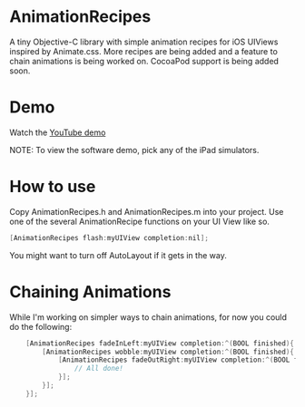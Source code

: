 AnimationRecipes
================

A tiny Objective-C library with simple animation recipes for iOS UIViews inspired by Animate.css. More recipes are being added and a feature to chain animations is being worked on. CocoaPod support is being added soon.

Demo
====
Watch the [YouTube demo](http://youtu.be/SS5xsQzE88Y)

NOTE: To view the software demo, pick any of the iPad simulators.

How to use
==========
Copy AnimationRecipes.h and AnimationRecipes.m into your project. Use one of the several AnimationRecipe functions on your UI View like so. 

```Objective-C
[AnimationRecipes flash:myUIView completion:nil];
```

You might want to turn off AutoLayout if it gets in the way. 

Chaining Animations
===================
While I'm working on simpler ways to chain animations, for now you could do the following:

```Objective-C
    [AnimationRecipes fadeInLeft:myUIView completion:^(BOOL finished){
        [AnimationRecipes wobble:myUIView completion:^(BOOL finished){
            [AnimationRecipes fadeOutRight:myUIView completion:^(BOOL finished){
                // All done!
            }];
        }];
    }];
```
